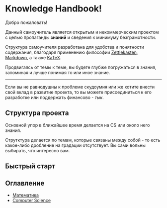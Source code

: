 
# Knowledge Handbook!

Добро пожаловать!

Данный самоучитель является открытым и некоммерческим проектом с целью пропаганды **знаний**
и сведения к минимуму безграмотности.

Структура самоучителя разработана для удобства и понятности содержания,
благодаря применению философии [Zettlekasten](https://en.wikipedia.org/wiki/Zettelkasten),
[Markdown](https://en.wikipedia.org/wiki/Markdown), а также
[KaTeX](https://katex.org/).

Продвигаясь от темы к теме, вы будете глубже погружаться в знания,
запоминая и лучше понимая то или иное знание.

---

Если вы не равнодушны к проблеме скудоумия или же хотите внести свой вклад в развитие проекта,
то вы можете присоединиться к его разработке или поддержать финансово - *тык*.

## Структура проекта
Основной упор в ближайшее время делается на CS или около него знания.

Струтктура делается по темам, которые связаны между собой - то есть
какое-либо дробление на градации отсутствует. Вы сами вольны выбирать,
что интересно вам.

## Быстрый старт



## Оглавление
- [Математика](./mathematics/mathematics.md)
- [Computer Science](cs.md)

